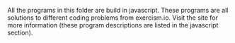 All the programs in this folder are build in javascript. These programs are all solutions to different coding problems from
exercism.io. Visit the site for more information (these program descriptions are listed in the javascript section).

